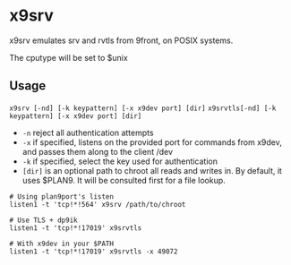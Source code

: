 # x9srv

x9srv emulates srv and rvtls from 9front, on POSIX systems.

The cputype will be set to $unix

## Usage

`x9srv [-nd] [-k keypattern] [-x x9dev port] [dir]`
`x9srvtls[-nd] [-k keypattern] [-x x9dev port] [dir]`

- `-n` reject all authentication attempts
- `-x` if specified, listens on the provided port for commands from x9dev, and passes them along to the client /dev
- `-k` if specified, select the key used for authentication
- `[dir]` is an optional path to chroot all reads and writes in. By default, it uses $PLAN9. It will be consulted first for a file lookup.

```/bin/rc
# Using plan9port's listen
listen1 -t 'tcp!*!564' x9srv /path/to/chroot

# Use TLS + dp9ik
listen1 -t 'tcp!*!17019' x9srvtls

# With x9dev in your $PATH
listen1 -t 'tcp!*!17019' x9srvtls -x 49072 
```
